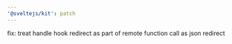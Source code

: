```yaml
---
'@sveltejs/kit': patch
---
```


fix: treat handle hook redirect as part of remote function call as json redirect
